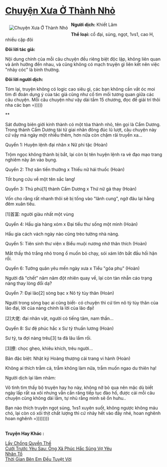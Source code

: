 <a href="https://utruyen.com/truyen/chuyen-xua-o-thanh-nho/18928/" title="Chuyện Xưa Ở Thành Nhỏ"><h1>Chuyện Xưa Ở Thành Nhỏ</h1></a><div style="display:table"><img align="right" style="float: left; padding: 10px;" src="https://utruyen.com/images/story/200x260/chuyen-xua-o-thanh-nho.jpg" alt="Chuyện Xưa Ở Thành Nhỏ"><b>Người dịch:</b> Khiết Lâm<p></p><b>Thể loại: </b>cổ đại, sủng, ngọt, 1vs1, cao H, nhiều cặp đôi<p></p><b>Đôi lời tác giả:</b><p></p>Nội dung chính của mỗi câu chuyện đều riêng biệt độc lập, không liên quan và ảnh hưởng đến nhau, và cũng không có mạch truyện gì liên kết nên việc "nhảy cóc" là bình thường.<p></p><b>Đôi lời người dịch:</b><p></p>Tóm lại, truyện không có logic cao siêu gì, các bạn không cần vắt óc moi tim đi đoán dụng ý của tác giả cũng như cố tìm mối tương quan giữa các câu chuyện. Mỗi câu chuyện như vậy dài tầm 15 chương, đọc để giải trí thôi nha các bạn =)))))<p></p>**<p></p>Sát đường biên giới kinh thành có một tòa thành nhỏ, tên gọi là Cẩm Dương. Trong thành Cẩm Dương tài tử giai nhân đông đúc lũ lượt, câu chuyện này cứ vậy mà ngày một nhiều thêm, hơn nữa còn chậm rãi truyền xa...<p></p>Quyển 1: Huyện lệnh đại nhân x Nữ phi tặc (Hoàn)<p></p>Trộm ngọc không thành bị bắt, lại còn bị tên huyện lệnh ra vẻ đạo mạo trang nghiêm này ăn vào bụng.<p></p>Quyển 2: Thợ săn tiền thưởng x Thiếu nữ hái thuốc (Hoàn)<p></p>Tốt bụng cứu về một tên sắc lang!<p></p>Quyển 3: Thủ phú[1] thành Cẩm Dương x Thứ nữ gả thay (Hoàn)<p></p>Vốn cho rằng rất nhanh thôi sẽ bị tống vào "lãnh cung", ngờ đâu lại hằng đêm xuân tiêu.<p></p>[1]首富: người giàu nhất một vùng<p></p>Quyển 4: Hầu gia hàng xóm x Đại tiểu thư sống một mình (Hoàn)<p></p>Hầu gia cách vách ngày nào cũng trèo tường nhà nàng.<p></p>Quyển 5: Tiên sinh thư viện x Biểu muội nương nhờ thân thích (Hoàn)<p></p>Mắt thấy thỏ trắng nhỏ trong ổ muốn bỏ chạy, sói xám lớn bắt đầu hối hận rồi.<p></p>Quyển 6: Tướng quân yêu mến ngày xưa x Tiểu "góa phụ" (Hoàn)<p></p>Người đã "chết" năm năm đột nhiên quay về, lại còn tàn nhẫn cáo trạng nàng thay lòng đổi dạ?<p></p>Quyển 7: Đại lão[2] sòng bạc x Nô tỳ tùy thân (Hoàn)<p></p>Người trong sòng bạc ai cũng biết- có chuyện thì cứ tìm nô tỳ tùy thân của lão đại, lời của nàng chính là lời của lão đại!<p></p>[2]大佬: đại nhân vật, người có tiếng tăm, nam thần...<p></p>Quyển 8: Sư đệ phúc hắc x Sư tỷ thuần lương (Hoàn)<p></p>Sư tỷ, ta đợi nàng trêu[3] ta đã lâu lắm rồi.<p></p>[3]撩: chọc ghẹo, khiêu khích, trêu người...<p></p>Bản đặc biệt: Nhật ký Hoàng thượng cải trang vi hành (Hoàn)<p></p>Không ai thích trẫm cả, trẫm không làm nữa, trẫm muốn ngao du thiên hạ!<p></p>Người dịch lại lãm nhãm:<p></p>Vô tình tìm thấy bộ truyện hay ho này, không nỡ bỏ qua nên mặc dù biết ngày lấp rất xa xôi nhưng vẫn cắn răng tiếp tục đào hố, được cái mỗi câu chuyện cũng không dài lắm, tự nhủ rằng mình sẽ ổn huhu..<p></p>Bạn nào thích truyện ngọt sủng, 1vs1 xuyên suốt, không ngược không máu chó, lại còn có xôi thịt chất lượng thì cứ nhảy hết vào đây nhé, hoan nghênh hoan nghênh =))))))))</div><p><br><b>Truyện Hay Khác :</b></p><a href="https://utruyen.com/truyen/lay-chong-quyen-the/18993/" alt="Lấy Chồng Quyền Thế">Lấy Chồng Quyền Thế</a><br/><a href="https://github.com/quanluxury/ngontinhhot/tree/master/truyenhay/17410/" alt="Cưới Trước Yêu Sau: Ông Xã Phúc Hắc Sủng Vợ Yêu">Cưới Trước Yêu Sau: Ông Xã Phúc Hắc Sủng Vợ Yêu</a><br/><a href="https://github.com/quanluxury/ngontinhhot/tree/master/truyenhay/19347/" alt="Nhân Tổ">Nhân Tổ</a><br/><a href="https://github.com/quanluxury/ngontinhhot/tree/master/truyenhay/17359/" alt="Thời Gian Bên Em Đều Tuyệt Vời">Thời Gian Bên Em Đều Tuyệt Vời</a><br/>